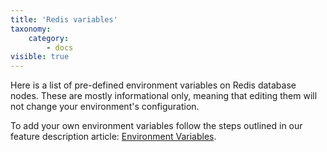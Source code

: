 ```yaml
---
title: 'Redis variables'
taxonomy:
    category:
        - docs
visible: true
---
```


Here is a list of pre-defined environment variables on Redis database nodes. These are mostly informational only, meaning that editing them will not change your environment's configuration.

To add your own environment variables follow the steps outlined in our feature description article: [Environment Variables](/features/environment-variables).